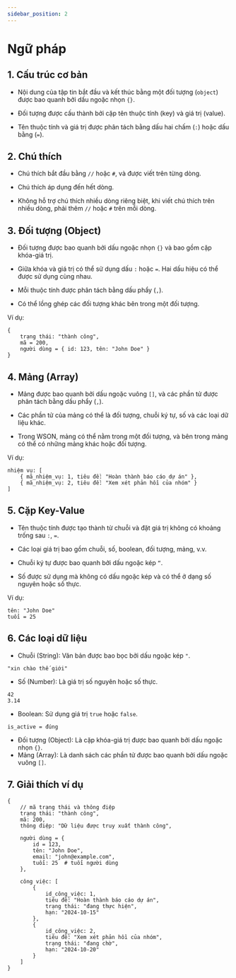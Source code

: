 ```yaml
---
sidebar_position: 2
---
```


# Ngữ pháp

## 1. Cấu trúc cơ bản

- Nội dung của tập tin bắt đầu và kết thúc bằng một đối tượng (`object`) được bao quanh bởi dấu ngoặc nhọn `{}`.

- Đối tượng được cấu thành bởi cặp tên thuộc tính (key) và giá trị (value).

- Tên thuộc tính và giá trị được phân tách bằng dấu hai chấm (`:`) hoặc dấu bằng (`=`).

## 2. Chú thích

- Chú thích bắt đầu bằng `//` hoặc `#`, và được viết trên từng dòng.

- Chú thích áp dụng đến hết dòng.

- Không hỗ trợ chú thích nhiều dòng riêng biệt, khi viết chú thích trên nhiều dòng, phải thêm `//` hoặc `#` trên mỗi dòng.

## 3. Đối tượng (Object)

- Đối tượng được bao quanh bởi dấu ngoặc nhọn `{}` và bao gồm cặp khóa-giá trị.

- Giữa khóa và giá trị có thể sử dụng dấu `:` hoặc `=`. Hai dấu hiệu có thể được sử dụng cùng nhau.

- Mỗi thuộc tính được phân tách bằng dấu phẩy (`,`).

- Có thể lồng ghép các đối tượng khác bên trong một đối tượng.

Ví dụ:

```
{
    trạng thái: "thành công",
    mã = 200,
    người dùng = { id: 123, tên: "John Doe" }
}
```

## 4. Mảng (Array)

- Mảng được bao quanh bởi dấu ngoặc vuông `[]`, và các phần tử được phân tách bằng dấu phẩy (`,`).

- Các phần tử của mảng có thể là đối tượng, chuỗi ký tự, số và các loại dữ liệu khác.

- Trong WSON, mảng có thể nằm trong một đối tượng, và bên trong mảng có thể có những mảng khác hoặc đối tượng.

Ví dụ:

```
nhiệm vụ: [
    { mã_nhiệm_vụ: 1, tiêu đề: "Hoàn thành báo cáo dự án" },
    { mã_nhiệm_vụ: 2, tiêu đề: "Xem xét phản hồi của nhóm" }
]
```

## 5. Cặp Key-Value

- Tên thuộc tính được tạo thành từ chuỗi và đặt giá trị không có khoảng trống sau `:`, `=`.

- Các loại giá trị bao gồm chuỗi, số, boolean, đối tượng, mảng, v.v.

- Chuỗi ký tự được bao quanh bởi dấu ngoặc kép `“`.

- Số được sử dụng mà không có dấu ngoặc kép và có thể ở dạng số nguyên hoặc số thực.

Ví dụ:

```
tên: "John Doe"
tuổi = 25
```

## 6. Các loại dữ liệu

- Chuỗi (String): Văn bản được bao bọc bởi dấu ngoặc kép `"`.

```
"xin chào thế giới"
```

- Số (Number): Là giá trị số nguyên hoặc số thực.

```
42
3.14
```

- Boolean: Sử dụng giá trị `true` hoặc `false`.

```
is_active = đúng
```

- Đối tượng (Object): Là cặp khóa-giá trị được bao quanh bởi dấu ngoặc nhọn `{}`.
- Mảng (Array): Là danh sách các phần tử được bao quanh bởi dấu ngoặc vuông `[]`.

## 7. Giải thích ví dụ

```ws
{
    // mã trạng thái và thông điệp
    trạng thái: "thành công",
    mã: 200,
    thông điệp: "Dữ liệu được truy xuất thành công",

    người dùng = {
        id = 123,
        tên: "John Doe",
        email: "john@example.com",
        tuổi: 25  # tuổi người dùng
    },

    công việc: [
        {
            id_công_việc: 1,
            tiêu đề: "Hoàn thành báo cáo dự án",
            trạng thái: "đang thực hiện",
            hạn: "2024-10-15"
        },
        {
            id_công_việc: 2,
            tiêu đề: "Xem xét phản hồi của nhóm",
            trạng thái: "đang chờ",
            hạn: "2024-10-20"
        }
    ]
}
```